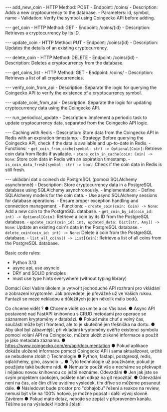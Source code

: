 --- add_new_coin
    - HTTP Method: POST
    - Endpoint: /coins/
    - Description: Adds a new cryptocurrency to the database.
    - Parameters: id, symbol, name
    - Validation: Verify the symbol using Coingecko API before adding.

--- get_coin
    - HTTP Method: GET
    - Endpoint: /coins/{id}
    - Description: Retrieves a cryptocurrency by its ID.

--- update_coin
    - HTTP Method: PUT
    - Endpoint: /coins/{id}
    - Description: Updates the details of an existing cryptocurrency.

--- delete_coin
    - HTTP Method: DELETE
    - Endpoint: /coins/{id}
    - Description: Deletes a cryptocurrency from the database.

--- get_coins_list
    - HTTP Method: GET
    - Endpoint: /coins/
    - Description: Retrieves a list of all cryptocurrencies.

--- verify_coin_from_api
    - Description: Separate the logic for querying the Coingecko API to verify the existence of a cryptocurrency symbol.

--- update_coin_from_api
    - Description: Separate the logic for updating cryptocurrency data using the Coingecko API.

--- run_periodical_update
    - Description: Implement a periodic task to update cryptocurrency data, separated from the Coingecko API logic.

--- Caching with Redis
    - Description: Store data from the Coingecko API in Redis with an expiration timestamp.
    - Strategy: Before querying the Coingecko API, check if the data is available and up-to-date in Redis.
    - Functions:
        - `get_coin_from_cache(symbol: str) -> Optional[Coin]`: Retrieve coin data from Redis if available.
        - `store_coin_in_cache(coin: Coin) -> None`: Store coin data in Redis with an expiration timestamp.
        - `is_coin_data_fresh(symbol: str) -> bool`: Check if the coin data in Redis is still fresh.

--- ukládání dat o coinech do PostgreSQL (pomocí SQLAlchemy asynchronně)
    - Description: Store cryptocurrency data in a PostgreSQL database using SQLAlchemy asynchronously.
    - Implementation:
        - Define SQLAlchemy models for the coin data.
        - Use async SQLAlchemy sessions for database operations.
        - Ensure proper exception handling and connection management.
    - Functions:
        - `create_coin(coin: Coin) -> None`: Add a new coin to the PostgreSQL database.
        - `get_coin_by_id(coin_id: int) -> Optional[Coin]`: Retrieve a coin by its ID from the PostgreSQL database.
        - `update_coin(coin_id: int, updated_data: Dict[str, Any]) -> None`: Update an existing coin's data in the PostgreSQL database.
        - `delete_coin(coin_id: int) -> None`: Delete a coin from the PostgreSQL database.
        - `list_all_coins() -> List[Coin]`: Retrieve a list of all coins from the PostgreSQL database.

Basic code rules:
- Python 3.13
- async api, use asyncio
- DRY and SOLID principles
- must use type hints everywhere (without typing library)


Domácí úkol
Vaším úkolem je vytvořit jednoduché API rozhraní pro vkládání a zobrazení kryptoměn. Jak
provedete, je převážně už ve Vašich rukou. Fantazii se meze nekladou a důležitých je jen
několik málo bodů.

Co chceme vidět ?
● Chceme vidět co umíte a co Vás baví.
● Async API postavené nad FastAPI knihovnou s CRUD metodami pro operace se
záznamem kryptoměny v databázi.
● Pokud máte chuť a volný čas, součástí může být i frontend, ale to je skutečně jen
třešnička na dortu.
● Aby úkol byl zábavnější, při vkládání kryptoměny ověřte existenci symbolu pomocí
volání API na Coingecko, můžete uložit získané informace a použít je jako metadata
záznamu.
● https://www.coingecko.com/en/api/documentation
● Pokud aplikace dokáže uložené informace pomoci Coingecko API i sama
aktualizovat, určitě se nebudeme zlobit :)
Technologie
● Python, fastapi, postgresql, redis, sqlalchemy, gino, asyncio …
● Tyto technologie už používáme, pokud je použijete také budeme rádi.
● Nemusíte použít vše a necháme se překvapit i nějakou novou knihovnou co ještě
neznáme.
Odevzdání
● Jen jak jste se svým projektem spokojen, pošlete nám odkaz na git repozitář.
● Odevzdání není na čas, ale čím dříve uvidíme výsledek, tím dříve se můžeme
posunout dále.
● Následovat bude prostor pro "obhajobu" řešení a reakce na review, nemusí být vše
na 100% hotovo, je možné popsat i další vývoj slovně.
Závěrem
● Pokud máte dotaz, nebojte se zeptat v připraveném kanálu.
Těšíme se na výsledek! Hodně štěstí!